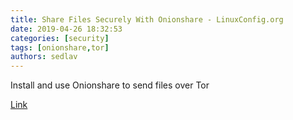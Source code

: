 ```yaml
---
title: Share Files Securely With Onionshare - LinuxConfig.org
date: 2019-04-26 18:32:53
categories: [security]
tags: [onionshare,tor]
authors: sedlav
---
```


Install and use Onionshare to send files over Tor

[Link](https://linuxconfig.org/share-files-securely-with-onionshare)
